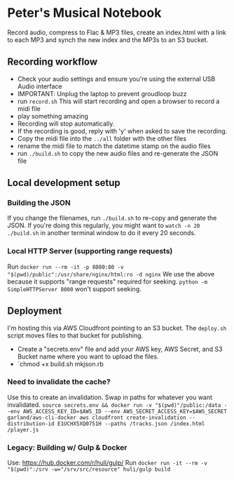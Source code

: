 # Peter's Musical Notebook

Record audio, compress to Flac & MP3 files, create an index.html with a link to each MP3 and synch the new index and the MP3s to an S3 bucket.

## Recording workflow
- Check your audio settings and ensure you're using the external USB Audio interface
- IMPORTANT: Unplug the laptop to prevent groudloop buzz
- run `record.sh` This will start recording and open a browser to record a midi file
- play something amazing
- Recording will stop automatically.
- If the recording is good, reply with 'y' when asked to save the recording.
- Copy the midi file into the `../all` folder with the other files
- rename the midi file to match the datetime stamp on the audio files
- run `./build.sh` to copy the new audio files and re-generate the JSON file

## Local development setup

### Building the JSON
If you change the filenames, run `./build.sh` to re-copy and generate the JSON. If you're doing this regularly, you might want to `watch -n 20 ./build.sh` in another terminal window to do it every 20 seconds.

### Local HTTP Server (supporting range requests)
Run `docker run --rm -it -p 8080:80 -v "$(pwd)/public":/usr/share/nginx/html:ro -d nginx`
We use the above because it supports "range requests" required for seeking. `python -m SimpleHTTPServer 8000` won't support seeking.


## Deployment
I'm hosting this via AWS Cloudfront pointing to an S3 bucket. The `deploy.sh` script moves files to that bucket for publishing. 
- Create a "secrets.env" file and add your AWS key, AWS Secret, and S3 Bucket name where you want to upload the files.
- `chmod +x build.sh mkjson.rb 

### Need to invalidate the cache?
Use this to create an invalidation. Swap in paths for whatever you want invalidated.
`source secrets.env && docker run -v "$(pwd)"/public:/data --env AWS_ACCESS_KEY_ID=$AWS_ID --env AWS_SECRET_ACCESS_KEY=$AWS_SECRET garland/aws-cli-docker aws cloudfront create-invalidation --distribution-id E1UCHX5XQ0751H --paths /tracks.json /index.html /player.js`


### Legacy: Building w/ Gulp & Docker
Use: https://hub.docker.com/r/huli/gulp/
Run `docker run -it --rm -v "$(pwd)":/srv -w="/srv/src/resource" huli/gulp build`
